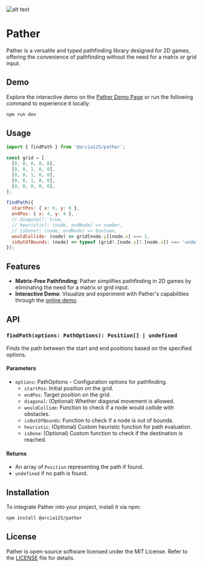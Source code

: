 ![alt text](https://github.com/Arcia125/pather/blob/master/pather-image.png?raw=true)
# Pather

Pather is a versatile and typed pathfinding library designed for 2D games, offering the convenience of pathfinding without the need for a matrix or grid input.

## Demo
Explore the interactive demo on the [Pather Demo Page](https://arcia125.github.io/pather/) or run the following command to experience it locally:
```bash
npm run dev
```

## Usage

```js
import { findPath } from '@arcia125/pather';

const grid = [
  [0, 0, 0, 0, 0],
  [0, 0, 1, 0, 0],
  [0, 0, 1, 0, 0],
  [0, 0, 1, 0, 0],
  [0, 0, 0, 0, 0],
];

findPath({
  startPos: { x: 0, y: 0 },
  endPos: { x: 4, y: 4 },
  // diagonal?: true,
  // heuristic?: (node, endNode) => number,
  // isDone?: (node, endNode) => boolean,
  wouldCollide: (node) => grid[node.y][node.x] === 1,
  isOutOfBounds: (node) => typeof (grid?.[node.y]?.[node.x]) === 'undefined',
});
```

## Features

- **Matrix-Free Pathfinding**: Pather simplifies pathfinding in 2D games by eliminating the need for a matrix or grid input.
- **Interactive Demo**: Visualize and experiment with Pather's capabilities through the [online demo](https://arcia125.github.io/pather/).

## API

### `findPath(options: PathOptions): Position[] | undefined`

Finds the path between the start and end positions based on the specified options.

#### Parameters

- `options`: PathOptions - Configuration options for pathfinding.
  - `startPos`: Initial position on the grid.
  - `endPos`: Target position on the grid.
  - `diagonal`: (Optional) Whether diagonal movement is allowed.
  - `wouldCollide`: Function to check if a node would collide with obstacles.
  - `isOutOfBounds`: Function to check if a node is out of bounds.
  - `heuristic`: (Optional) Custom heuristic function for path evaluation.
  - `isDone`: (Optional) Custom function to check if the destination is reached.

#### Returns

- An array of `Position` representing the path if found.
- `undefined` if no path is found.

## Installation

To integrate Pather into your project, install it via npm:

```bash
npm install @arcia125/pather
```

## License

Pather is open-source software licensed under the MIT License. Refer to the [LICENSE](LICENSE) file for details.
